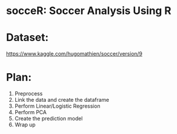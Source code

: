 # socceR: Soccer Analysis Using R

# Dataset:

https://www.kaggle.com/hugomathien/soccer/version/9 

# Plan:

1. Preprocess
2. Link the data and create the dataframe
3. Perform Linear/Logistic Regression
4. Perform PCA
5. Create the prediction model
6. Wrap up
